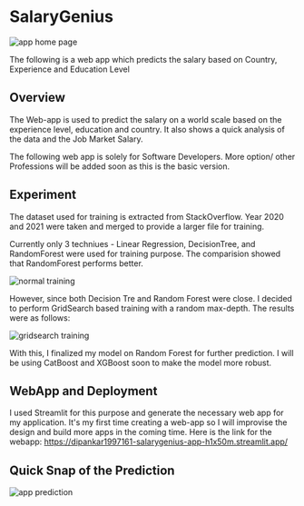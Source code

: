 # SalaryGenius

![app home page](https://user-images.githubusercontent.com/85514219/228042142-dd263a7a-d3d9-4d95-b90c-7ad99d2170ac.png)

The following is a web app which predicts the salary based on Country, Experience and Education Level

## Overview
The Web-app is used to predict the salary on a world scale based on the experience level, education and country. It also shows a quick analysis of the data and the Job Market Salary.

The following web app is solely for Software Developers. More option/ other Professions will be added soon as this is the basic version.

## Experiment
The dataset used for training is extracted from StackOverflow. Year 2020 and 2021 were taken and merged to provide a larger file for training.

Currently only 3 techniues - Linear Regression, DecisionTree, and RandomForest were used for training purpose. The comparision showed that RandomForest performs better.

![normal training](https://user-images.githubusercontent.com/85514219/228039660-1a82ed9d-1afe-4523-9a9a-ad1fe172bdac.png)

However, since both Decision Tre and Random Forest were close. I decided to perform GridSearch based training with a random max-depth. The results were as follows:

![gridsearch training](https://user-images.githubusercontent.com/85514219/228040116-7d50e812-c9ac-4f3f-bcc8-83e7f8c64af1.png)

With this, I finalized my model on Random Forest for further prediction. I will be using CatBoost and XGBoost soon to make the model more robust.

## WebApp and Deployment

I used Streamlit for this purpose and generate the necessary web app for my application. It's my first time creating a web-app so I will improvise the design and build more apps in the coming time.
Here is the link for the webapp: https://dipankar1997161-salarygenius-app-h1x50m.streamlit.app/

## Quick Snap of the Prediction
![app prediction](https://user-images.githubusercontent.com/85514219/228042916-ed51ef1d-0a1d-4b59-965e-6e30fce95e6e.png)


